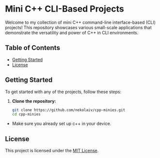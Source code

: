 # Mini C++ CLI-Based Projects

Welcome to my collection of mini C++ command-line interface-based (CLI) projects! This repository showcases various small-scale applications that demonstrate the versatility and power of C++ in CLI environments.

## Table of Contents

- [Getting Started](#getting-started)
- [License](#license)

## Getting Started

To get started with any of the projects, follow these steps:

1. **Clone the repository:**

   ```bash
   git clone https://github.com/nekolaiv/cpp-minies.git
   cd cpp-minies
   ```

- Make sure you already set up c++ in your device.

## License

This project is licensed under the [MIT License](LICENSE).
